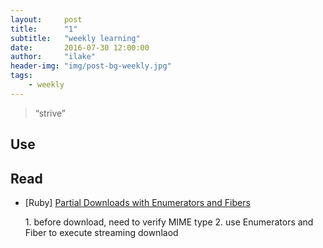 ```yaml
---
layout:     post
title:      "1"
subtitle:   "weekly learning"
date:       2016-07-30 12:00:00
author:     "ilake"
header-img: "img/post-bg-weekly.jpg"
tags:
    - weekly
---
```

> “strive”

## Use

## Read
* <p>[Ruby] <a href="https://twin.github.io/partial-downloads-with-enumerators-and-fibers/">Partial Downloads with Enumerators and Fibers</a></p>
  1. before download, need to verify MIME type
  2. use Enumerators and Fiber to execute streaming downlaod




